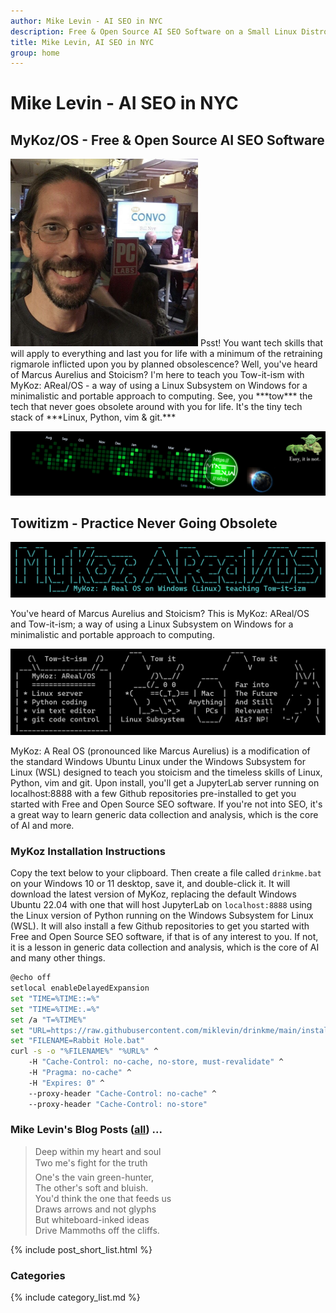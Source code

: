 ```yaml
---
author: Mike Levin - AI SEO in NYC
description: Free & Open Source AI SEO Software on a Small Linux Distro built with Python, vim, git and AI.
title: Mike Levin, AI SEO in NYC
group: home
---
```


# Mike Levin - AI SEO in NYC

## MyKoz/OS - Free & Open Source AI SEO Software

<img class="picleft" width="300vw" alt="Mike Levin and Bill Nye The Science Guy at PCMag" src="/assets/images/mike-levin-and-bill-nye-the-science-guy-at-pcmag.jpg" >
Psst! You want tech skills that will apply to everything and last you for life
with a minimum of the retraining rigmarole inflicted upon you by planned
obsolescence? Well, you've heard of Marcus Aurelius and Stoicism? I'm here to
teach you Tow-it-ism with MyKoz: AReal/OS - a way of using a Linux Subsystem on
Windows for a minimalistic and portable approach to computing. See, you
***tow*** the tech that never goes obsolete around with you for life. It's the
tiny tech stack of ***Linux, Python, vim & git.***

![Mike Levin Github Trails](/assets/images/mike-levin-github-trails.png)

## Towitizm - Practice Never Going Obsolete

![Mykoz A Real OS](/assets/images/mykoz-a-real-os-banner.png)

You've heard of Marcus Aurelius and Stoicism? This is MyKoz: AReal/OS and
Tow-it-ism; a way of using a Linux Subsystem on Windows for a minimalistic and
portable approach to computing.

![Tow It Ism](/assets/images/tow-it-ism.png)

MyKoz: A Real OS (pronounced like Marcus Aurelius) is a modification of the
standard Windows Ubuntu Linux under the Windows Subsystem for Linux (WSL)
designed to teach you stoicism and the timeless skills of Linux, Python, vim
and git. Upon install, you'll get a JupyterLab server running on localhost:8888
with a few Github repositories pre-installed to get you started with Free and
Open Source SEO software. If you're not into SEO, it's a great way to learn
generic data collection and analysis, which is the core of AI and more.

### MyKoz Installation Instructions

Copy the text below to your clipboard. Then create a file called `drinkme.bat`
on your Windows 10 or 11 desktop, save it, and double-click it. It will
download the latest version of MyKoz, replacing the default Windows Ubuntu
22.04 with one that will host JupyterLab on `localhost:8888` using the Linux
version of Python running on the Windows Subsystem for Linux (WSL). It will
also install a few Github repositories to get you started with Free and Open
Source SEO software, if that is of any interest to you. If not, it is a lesson
in generic data collection and analysis, which is the core of AI and many other
things.

```bash
@echo off
setlocal enableDelayedExpansion
set "TIME=%TIME::=%"
set "TIME=%TIME:.=%"
set /a "T=%TIME%"
set "URL=https://raw.githubusercontent.com/miklevin/drinkme/main/install.bat?cache=%T%"
set "FILENAME=Rabbit Hole.bat"
curl -s -o "%FILENAME%" "%URL%" ^
    -H "Cache-Control: no-cache, no-store, must-revalidate" ^
    -H "Pragma: no-cache" ^
    -H "Expires: 0" ^
    --proxy-header "Cache-Control: no-cache" ^
    --proxy-header "Cache-Control: no-store"
```

### Mike Levin's Blog Posts (<a href="/blog/">all</a>) ...

> Deep within my heart and soul    
> Two me's fight for the truth&#151;    
> One's the vain green-hunter,    
> The other's soft and bluish.    
> You'd think the one that feeds us    
> Draws arrows and not glyphs    
> But whiteboard-inked ideas    
> Drive Mammoths off the cliffs.    

{% include post_short_list.html %}

### Categories

{% include category_list.md %}
